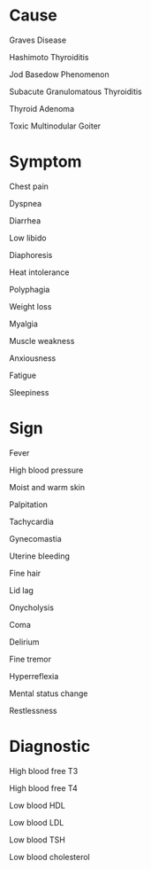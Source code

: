 
# Cause

Graves Disease

Hashimoto Thyroiditis

Jod Basedow Phenomenon

Subacute Granulomatous Thyroiditis

Thyroid Adenoma

Toxic Multinodular Goiter

# Symptom

Chest pain

Dyspnea

Diarrhea

Low libido

Diaphoresis

Heat intolerance

Polyphagia

Weight loss

Myalgia

Muscle weakness

Anxiousness

Fatigue

Sleepiness

# Sign

Fever

High blood pressure

Moist and warm skin

Palpitation

Tachycardia

Gynecomastia

Uterine bleeding

Fine hair

Lid lag

Onycholysis

Coma

Delirium

Fine tremor

Hyperreflexia

Mental status change

Restlessness

# Diagnostic

High blood free T3

High blood free T4

Low blood HDL

Low blood LDL

Low blood TSH

Low blood cholesterol
